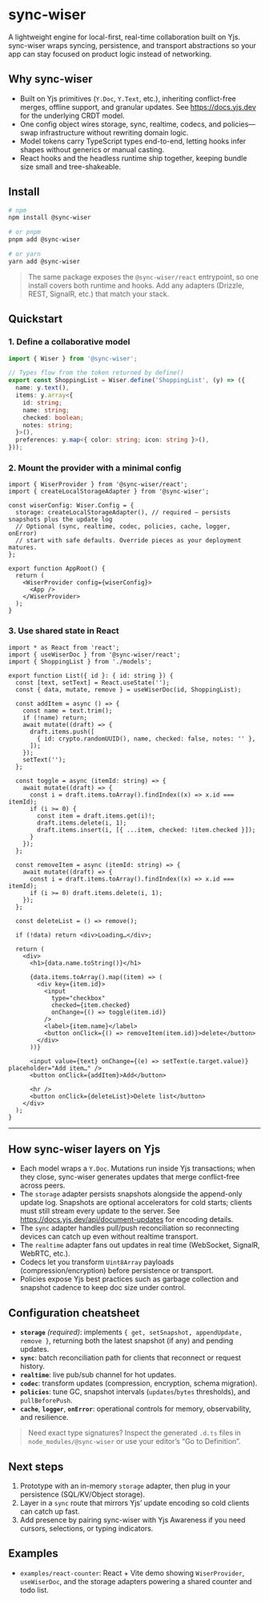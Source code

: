 # sync-wiser
A lightweight engine for local-first, real-time collaboration built on Yjs. sync-wiser wraps syncing, persistence, and transport abstractions so your app can stay focused on product logic instead of networking.

## Why sync-wiser
- Built on Yjs primitives (`Y.Doc`, `Y.Text`, etc.), inheriting conflict-free merges, offline support, and granular updates. See https://docs.yjs.dev for the underlying CRDT model.
- One config object wires storage, sync, realtime, codecs, and policies—swap infrastructure without rewriting domain logic.
- Model tokens carry TypeScript types end-to-end, letting hooks infer shapes without generics or manual casting.
- React hooks and the headless runtime ship together, keeping bundle size small and tree-shakeable.

## Install

```bash
# npm
npm install @sync-wiser

# or pnpm
pnpm add @sync-wiser

# or yarn
yarn add @sync-wiser
```

> The same package exposes the `@sync-wiser/react` entrypoint, so one install covers both runtime and hooks. Add any adapters (Drizzle, REST, SignalR, etc.) that match your stack.

## Quickstart

### 1. Define a collaborative model

```ts
import { Wiser } from '@sync-wiser';

// Types flow from the token returned by define()
export const ShoppingList = Wiser.define('ShoppingList', (y) => ({
  name: y.text(),
  items: y.array<{
    id: string;
    name: string;
    checked: boolean;
    notes: string;
  }>(),
  preferences: y.map<{ color: string; icon: string }>(),
}));
```

### 2. Mount the provider with a minimal config

```tsx
import { WiserProvider } from '@sync-wiser/react';
import { createLocalStorageAdapter } from '@sync-wiser';

const wiserConfig: Wiser.Config = {
  storage: createLocalStorageAdapter(), // required – persists snapshots plus the update log
  // Optional (sync, realtime, codec, policies, cache, logger, onError)
  // start with safe defaults. Override pieces as your deployment matures.
};

export function AppRoot() {
  return (
    <WiserProvider config={wiserConfig}>
      <App />
    </WiserProvider>
  );
}
```

### 3. Use shared state in React

```tsx
import * as React from 'react';
import { useWiserDoc } from '@sync-wiser/react';
import { ShoppingList } from './models';

export function List({ id }: { id: string }) {
  const [text, setText] = React.useState('');
  const { data, mutate, remove } = useWiserDoc(id, ShoppingList);

  const addItem = async () => {
    const name = text.trim();
    if (!name) return;
    await mutate((draft) => {
      draft.items.push([
        { id: crypto.randomUUID(), name, checked: false, notes: '' },
      ]);
    });
    setText('');
  };

  const toggle = async (itemId: string) => {
    await mutate((draft) => {
      const i = draft.items.toArray().findIndex((x) => x.id === itemId);
      if (i >= 0) {
        const item = draft.items.get(i)!;
        draft.items.delete(i, 1);
        draft.items.insert(i, [{ ...item, checked: !item.checked }]);
      }
    });
  };

  const removeItem = async (itemId: string) => {
    await mutate((draft) => {
      const i = draft.items.toArray().findIndex((x) => x.id === itemId);
      if (i >= 0) draft.items.delete(i, 1);
    });
  };

  const deleteList = () => remove();

  if (!data) return <div>Loading…</div>;

  return (
    <div>
      <h1>{data.name.toString()}</h1>

      {data.items.toArray().map((item) => (
        <div key={item.id}>
          <input
            type="checkbox"
            checked={item.checked}
            onChange={() => toggle(item.id)}
          />
          <label>{item.name}</label>
          <button onClick={() => removeItem(item.id)}>delete</button>
        </div>
      ))}

      <input value={text} onChange={(e) => setText(e.target.value)} placeholder="Add item…" />
      <button onClick={addItem}>Add</button>

      <hr />
      <button onClick={deleteList}>Delete list</button>
    </div>
  );
}
```

---

## How sync-wiser layers on Yjs
- Each model wraps a `Y.Doc`. Mutations run inside Yjs transactions; when they close, sync-wiser generates updates that merge conflict-free across peers.
- The `storage` adapter persists snapshots alongside the append-only update log. Snapshots are optional accelerators for cold starts; clients must still stream every update to the server. See https://docs.yjs.dev/api/document-updates for encoding details.
- The `sync` adapter handles pull/push reconciliation so reconnecting devices can catch up even without realtime transport.
- The `realtime` adapter fans out updates in real time (WebSocket, SignalR, WebRTC, etc.).
- Codecs let you transform `Uint8Array` payloads (compression/encryption) before persistence or transport.
- Policies expose Yjs best practices such as garbage collection and snapshot cadence to keep doc size under control.

## Configuration cheatsheet
- **`storage`** *(required)*: implements `{ get, setSnapshot, appendUpdate, remove }`, returning both the latest snapshot (if any) and pending updates.
- **`sync`**: batch reconciliation path for clients that reconnect or request history.
- **`realtime`**: live pub/sub channel for hot updates.
- **`codec`**: transform updates (compression, encryption, schema migration).
- **`policies`**: tune GC, snapshot intervals (`updates`/`bytes` thresholds), and `pullBeforePush`.
- **`cache`**, **`logger`**, **`onError`**: operational controls for memory, observability, and resilience.

> Need exact type signatures? Inspect the generated `.d.ts` files in `node_modules/@sync-wiser` or use your editor’s “Go to Definition”.

## Next steps
1. Prototype with an in-memory `storage` adapter, then plug in your persistence (SQL/KV/Object storage).
2. Layer in a `sync` route that mirrors Yjs’ update encoding so cold clients can catch up fast.
3. Add presence by pairing sync-wiser with Yjs Awareness if you need cursors, selections, or typing indicators.

## Examples
- `examples/react-counter`: React + Vite demo showing `WiserProvider`, `useWiserDoc`, and the storage adapters powering a shared counter and todo list.
